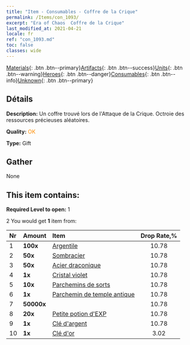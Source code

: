 ```yaml
---
title: "Item - Consumables - Coffre de la Crique"
permalink: /Items/con_1093/
excerpt: "Era of Chaos  Coffre de la Crique"
last_modified_at: 2021-04-21
locale: fr
ref: "con_1093.md"
toc: false
classes: wide
---
```

 [Materials](/fr/Items/){: .btn .btn--primary}[Artifacts](/fr/Items/Artifacts/){: .btn .btn--success}[Units](/fr/Items/Units/){: .btn .btn--warning}[Heroes](/fr/Items/Heroes/){: .btn .btn--danger}[Consumables](/fr/Items/Consumables/){: .btn .btn--info}[Unknown](/fr/Items/Unknown/){: .btn .btn--primary}

## Détails
 **Description:** Un coffre trouvé lors de l'Attaque de la Crique. Octroie des ressources précieuses aléatoires.

 **Quality:** <span style="color: #FF8C00">OK</span>

 **Type:** Gift

## Gather

  None

## This item contains:

 **Required Level to open:** 1

 2 You would get **1** item  from:

  | Nr | Amount |     Item    | Drop Rate,% |
  |:---|:-------|:------------|:---------:|
  | 1 |  **100x** | [Argentile](/fr/Items/con_882/) | 10.78 | 
  | 2 |  **50x** | [Sombracier](/fr/Items/con_881/) | 10.78 | 
  | 3 |  **50x** | [Acier draconique](/fr/Items/con_880/) | 10.78 | 
  | 4 |  **1x** | [Cristal violet](/fr/Items/con_720/) | 10.78 | 
  | 5 |  **10x** | [Parchemins de sorts](/fr/Items/con_694/) | 10.78 | 
  | 6 |  **1x** | [Parchemin de temple antique](/fr/Items/con_697/) | 10.78 | 
  | 7 |  **50000x** | <i class="fas fa-coins"/> | 10.78 | 
  | 8 |  **20x** | [Petite potion d'EXP](/fr/Items/con_701/) | 10.78 | 
  | 9 |  **1x** | [Clé d'argent](/fr/Items/con_693/) | 10.78 | 
  | 10 |  **1x** | [Clé d'or](/fr/Items/con_783/) | 3.02 | 
